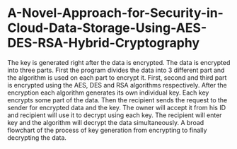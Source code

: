 # A-Novel-Approach-for-Security-in-Cloud-Data-Storage-Using-AES-DES-RSA-Hybrid-Cryptography
The key is generated right after the data is encrypted. The data is encrypted into three parts. First the program divides the data into 3 different part and the algorithm is used on each part to encrypt it. First, second and third part is encrypted using the AES, DES and RSA algorithms respectively. After the encryption each algorithm generates its own individual key. Each key encrypts some part of the data. Then the recipient sends the request to the sender for encrypted data and the key. The owner will accept it from his ID and recipient will use it to decrypt using each key. The recipient will enter key and the algorithm will decrypt the data simultaneously. A broad flowchart of the process of key generation from encrypting to finally decrypting the data.
